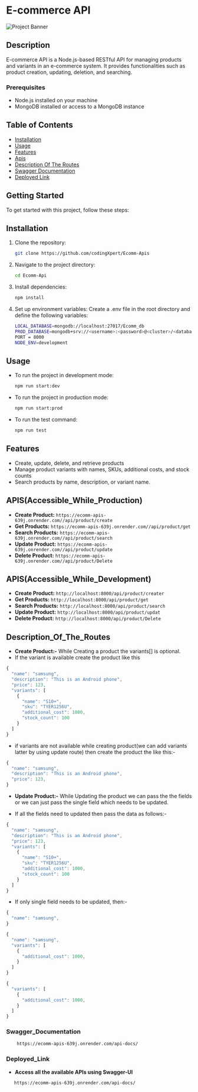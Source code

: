 # E-commerce API

![Project Banner](path/to/your/banner.png)

## Description

E-commerce API is a Node.js-based RESTful API for managing products and variants in an e-commerce system. It provides functionalities such as product creation, updating, deletion, and searching.

### Prerequisites

- Node.js installed on your machine
- MongoDB installed or access to a MongoDB instance


## Table of Contents

- [Installation](#installation)
- [Usage](#usage)
- [Features](#Features)
- [Apis](#APIS(Accessible_While_Development))
- [Description Of The Routes](#Description_Of_The_Routes)
- [Swagger Documentation](#Swagger_Documentation)
- [Deployed Link](#Deployed_Link)

## Getting Started

To get started with this project, follow these steps:

## Installation

1. Clone the repository:

   ```bash
   git clone https://github.com/codingXpert/Ecomm-Apis

2. Navigate to the project directory:
   ```bash
   cd Ecomm-Api

3. Install dependencies:
    ```bash
   npm install

4. Set up environment variables:
    Create a .env file in the root directory and define the following variables:
    ```bash
    LOCAL_DATABASE=mongodb://localhost:27017/Ecomm_db
    PROD_DATABASE=mongodb+srv://<username>:<password>@<cluster>/<database>
    PORT = 8000
    NODE_ENV=development

## Usage

* To run the project in development mode:
    ```bash
    npm run start:dev

* To run the project in production mode:
    ```bash
    npm run start:prod

* To run the test command:
    ```bash
    npm run test    
    
## Features

- Create, update, delete, and retrieve products
- Manage product variants with names, SKUs, additional costs, and stock counts
- Search products by name, description, or variant name.

## APIS(Accessible_While_Production)
* **Create Product:** ```https://ecomm-apis-639j.onrender.com//api/product/create```
* **Get Products:** ```https://ecomm-apis-639j.onrender.com//api/product/get```
* **Search Products:** ```https://ecomm-apis-639j.onrender.com//api/product/search```
* **Update Product:** ```https://ecomm-apis-639j.onrender.com//api/product/update```
* **Delete Product:** ```https://ecomm-apis-639j.onrender.com//api/product/Delete```

## APIS(Accessible_While_Development)
* **Create Product:** ```http://localhost:8000/api/product/creater```
* **Get Products:** ```http://localhost:8000/api/product/get```
* **Search Products:** ```http://localhost:8000/api/product/search```
* **Update Product:** ```http://localhost:8000/api/product/updat```
* **Delete Product:** ```http://localhost:8000/api/product/Delete```

## Description_Of_The_Routes
* **Create Product:-** While Creating a product the variants[] is optional.
* If the variant is available create the product like this
```javascript
{
  "name": "samsung",
  "description": "This is an Android phone",
  "price": 123,
  "variants": [
    {
      "name": "S10+",
      "sku": "TYER1256U",
      "additional_cost": 1000,
      "stock_count": 100
    }
  ]
}
```
* if variants are not available while creating product(we can add variants latter by using update route) then create the product the like this:-
```javascript
{
  "name": "samsung",
  "description": "This is an Android phone",
  "price": 123,
}
```

* **Update Product:-** While Updating the product we can pass the the fields or we can just pass the single field which needs to be updated.

* If all the fields need to updated then pass the data as follows:-
```javascript
{
  "name": "samsung",
  "description": "This is an Android phone",
  "price": 123,
  "variants": [
    {
      "name": "S10+",
      "sku": "TYER1256U",
      "additional_cost": 1000,
      "stock_count": 100
    }
  ]
}
```

* If only single field needs to be updated, then:-
```javascript
{
  "name": "samsung",
}
```

```javascript
{
  "name": "samsung",
  "variants": [
    {
      "additional_cost": 1000,
    }
  ]
}
```

```javascript
{
  "variants": [
    {
      "additional_cost": 1000,
    }
  ]
}
```



### Swagger_Documentation
```bash
    https://ecomm-apis-639j.onrender.com/api-docs/
```

### Deployed_Link
* **Access all the available APIs using Swagger-UI**
 ```bash
    https://ecomm-apis-639j.onrender.com/api-docs/
```